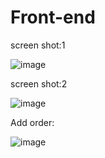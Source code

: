 # Front-end

screen shot:1

![image](https://user-images.githubusercontent.com/44355278/123951896-ea235900-d9c2-11eb-8e86-d40e96a8af7c.png)

screen shot:2

![image](https://user-images.githubusercontent.com/44355278/123952036-163eda00-d9c3-11eb-99d2-b8e6259d045f.png)


Add order:

![image](https://user-images.githubusercontent.com/44355278/123952083-235bc900-d9c3-11eb-9a25-cfba1112a72e.png)
